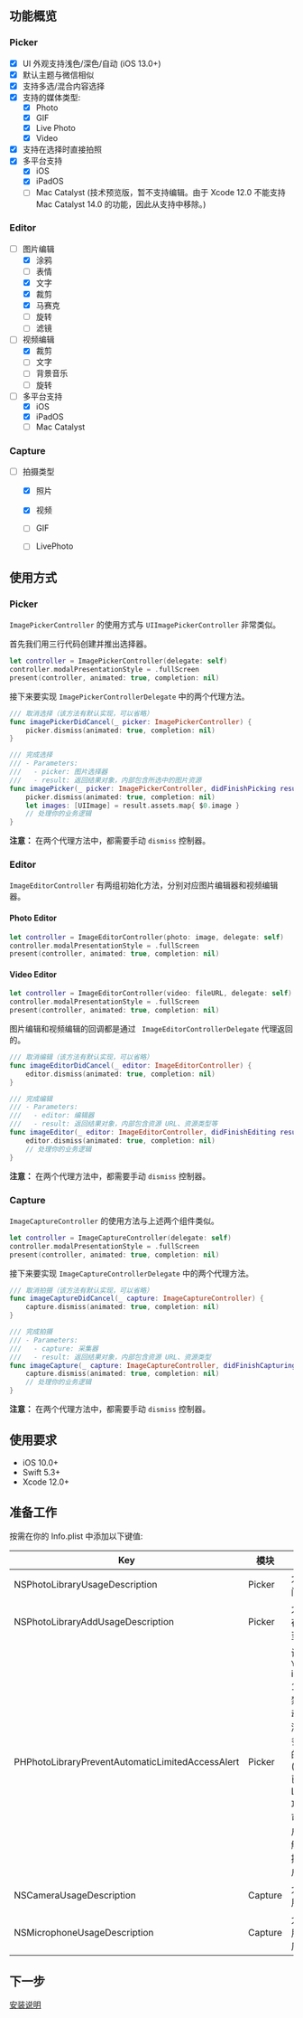 ## 功能概览

### Picker

- [x] UI 外观支持浅色/深色/自动 (iOS 13.0+)
- [x] 默认主题与微信相似
- [x] 支持多选/混合内容选择
- [x] 支持的媒体类型:
  - [x] Photo
  - [x] GIF
  - [x] Live Photo
  - [x] Video
- [x] 支持在选择时直接拍照
- [x] 多平台支持
  - [x] iOS
  - [x] iPadOS
  - [ ] Mac Catalyst (技术预览版，暂不支持编辑。由于 Xcode 12.0 不能支持 Mac Catalyst 14.0 的功能，因此从支持中移除。)

### Editor

- [ ] 图片编辑
  - [x] 涂鸦
  - [ ] 表情
  - [x] 文字
  - [x] 裁剪
  - [x] 马赛克
  - [ ] 旋转
  - [ ] 滤镜
  
- [ ] 视频编辑
  - [x] 裁剪
  - [ ] 文字
  - [ ] 背景音乐
  - [ ] 旋转
  
- [ ] 多平台支持
  - [x] iOS
  - [x] iPadOS
  - [ ] Mac Catalyst

### Capture

- [ ] 拍摄类型
  - [x] 照片
  - [x] 视频
  - [ ] GIF
  - [ ] LivePhoto



## 使用方式

### Picker

`ImagePickerController` 的使用方式与 `UIImagePickerController` 非常类似。

首先我们用三行代码创建并推出选择器。

```swift
let controller = ImagePickerController(delegate: self)
controller.modalPresentationStyle = .fullScreen
present(controller, animated: true, completion: nil)
```

接下来要实现 `ImagePickerControllerDelegate` 中的两个代理方法。

```swift
/// 取消选择（该方法有默认实现，可以省略）
func imagePickerDidCancel(_ picker: ImagePickerController) {
    picker.dismiss(animated: true, completion: nil)
}

/// 完成选择
/// - Parameters:
///   - picker: 图片选择器
///   - result: 返回结果对象，内部包含所选中的图片资源
func imagePicker(_ picker: ImagePickerController, didFinishPicking result: PickerResult) {
    picker.dismiss(animated: true, completion: nil)
    let images: [UIImage] = result.assets.map{ $0.image }
    // 处理你的业务逻辑
}
```

**注意：** 在两个代理方法中，都需要手动 `dismiss` 控制器。



### Editor

`ImageEditorController` 有两组初始化方法，分别对应图片编辑器和视频编辑器。

#### Photo Editor

```swift
let controller = ImageEditorController(photo: image, delegate: self)
controller.modalPresentationStyle = .fullScreen
present(controller, animated: true, completion: nil)
```

#### Video Editor

```swift
let controller = ImageEditorController(video: fileURL, delegate: self)
controller.modalPresentationStyle = .fullScreen
present(controller, animated: true, completion: nil)
```

图片编辑和视频编辑的回调都是通过 ` ImageEditorControllerDelegate` 代理返回的。

```swift
/// 取消编辑（该方法有默认实现，可以省略）
func imageEditorDidCancel(_ editor: ImageEditorController) {
    editor.dismiss(animated: true, completion: nil)
}

/// 完成编辑
/// - Parameters:
///   - editor: 编辑器
///   - result: 返回结果对象，内部包含资源 URL、资源类型等
func imageEditor(_ editor: ImageEditorController, didFinishEditing result: EditorResult) {
    editor.dismiss(animated: true, completion: nil)
    // 处理你的业务逻辑
}
```

**注意：** 在两个代理方法中，都需要手动 `dismiss` 控制器。



### Capture

`ImageCaptureController` 的使用方法与上述两个组件类似。

```swift
let controller = ImageCaptureController(delegate: self)
controller.modalPresentationStyle = .fullScreen
present(controller, animated: true, completion: nil)
```

接下来要实现 `ImageCaptureControllerDelegate` 中的两个代理方法。

```swift
/// 取消拍摄（该方法有默认实现，可以省略）
func imageCaptureDidCancel(_ capture: ImageCaptureController) {
    capture.dismiss(animated: true, completion: nil)
}

/// 完成拍摄
/// - Parameters:
///   - capture: 采集器
///   - result: 返回结果对象，内部包含资源 URL、资源类型
func imageCapture(_ capture: ImageCaptureController, didFinishCapturing result: CaptureResult) {
    capture.dismiss(animated: true, completion: nil)
    // 处理你的业务逻辑
}
```

**注意：** 在两个代理方法中，都需要手动 `dismiss` 控制器。



## 使用要求

- iOS 10.0+
- Swift 5.3+
- Xcode 12.0+



## 准备工作

按需在你的 Info.plist 中添加以下键值:

| Key                                              | 模块    | 备注                                                         |
| ------------------------------------------------ | ------- | ------------------------------------------------------------ |
| NSPhotoLibraryUsageDescription                   | Picker  | 允许访问相册                                                 |
| NSPhotoLibraryAddUsageDescription                | Picker  | 允许保存图片至相册                                           |
| PHPhotoLibraryPreventAutomaticLimitedAccessAlert | Picker  | 设置为 `YES` iOS 14+ 以禁用自动弹出添加更多照片的弹框(Picker 已适配 Limited 功能，可由用户主动触发，提升用户体验) |
| NSCameraUsageDescription                         | Capture | 允许使用相机                                                 |
| NSMicrophoneUsageDescription                     | Capture | 允许使用麦克风                                               |



## 下一步

[安装说明](https://github.com/AnyImageProject/AnyImageKit/wiki/%E5%AE%89%E8%A3%85%E8%AF%B4%E6%98%8E)